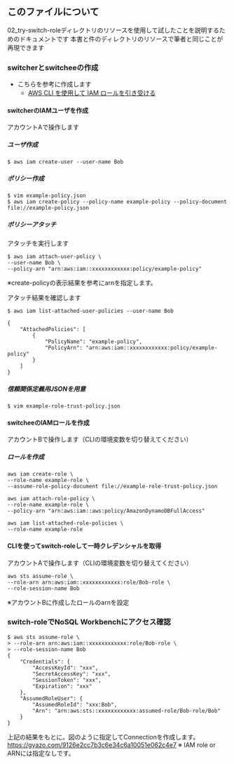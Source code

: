 ## このファイルについて
02_try-switch-roleディレクトリのリソースを使用して試したことを説明するためのドキュメントです
本書と件のディレクトリのリソースで筆者と同じことが再現できます

### switcherとswitcheeの作成

* こちらを参考に作成します
    * [AWS CLI を使用して IAM ロールを引き受ける](https://aws.amazon.com/jp/premiumsupport/knowledge-center/iam-assume-role-cli/)

#### switcherのIAMユーザを作成

アカウントAで操作します

##### ユーザ作成
```
$ aws iam create-user --user-name Bob
```

##### ポリシー作成
```
$ vim example-policy.json
$ aws iam create-policy --policy-name example-policy --policy-document file://example-policy.json
```

##### ポリシーアタッチ
アタッチを実行します
```
$ aws iam attach-user-policy \
--user-name Bob \
--policy-arn "arn:aws:iam::xxxxxxxxxxxx:policy/example-policy"
```
※create-policyの表示結果を参考にarnを指定します。

アタッチ結果を確認します
```
$ aws iam list-attached-user-policies --user-name Bob
```
```
{
    "AttachedPolicies": [
        {
            "PolicyName": "example-policy",
            "PolicyArn": "arn:aws:iam::xxxxxxxxxxxx:policy/example-policy"
        }
    ]
}
```

##### 信頼関係定義用JSONを用意
```
$ vim example-role-trust-policy.json
```

#### switcheeのIAMロールを作成

アカウントBで操作します（CLIの環境変数を切り替えてください）

##### ロールを作成

```
aws iam create-role \
--role-name example-role \
--assume-role-policy-document file://example-role-trust-policy.json

aws iam attach-role-policy \
--role-name example-role \
--policy-arn "arn:aws:iam::aws:policy/AmazonDynamoDBFullAccess"

aws iam list-attached-role-policies \
--role-name example-role
```

#### CLIを使ってswitch-roleして一時クレデンシャルを取得

アカウントAで操作します（CLIの環境変数を切り替えてください）

```
aws sts assume-role \
--role-arn arn:aws:iam::xxxxxxxxxxxx:role/Bob-role \
--role-session-name Bob
```
※アカウントBに作成したロールのarnを設定

### switch-roleでNoSQL Workbenchにアクセス確認

```
$ aws sts assume-role \
> --role-arn arn:aws:iam::xxxxxxxxxxxx:role/Bob-role \
> --role-session-name Bob
{
    "Credentials": {
        "AccessKeyId": "xxx",
        "SecretAccessKey": "xxx",
        "SessionToken": "xxx",
        "Expiration": "xxx"
    },
    "AssumedRoleUser": {
        "AssumedRoleId": "xxx:Bob",
        "Arn": "arn:aws:sts::xxxxxxxxxxxx:assumed-role/Bob-role/Bob"
    }
}
```
上記の結果をもとに。図のように指定してConnectionを作成します。
https://gyazo.com/9126e2cc7b3c6e34c6a10051e062c4e7
※ IAM role or ARNには指定なしです。